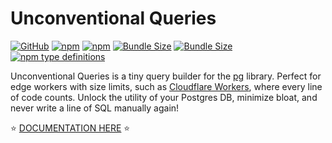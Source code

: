 # Unconventional Queries

[![GitHub](https://img.shields.io/github/license/cloudflare-extension/unconventional-pg-queries)](https://github.com/cloudflare-extension/unconventional-pg-queries/blob/main/LICENSE)
[![npm](https://img.shields.io/npm/v/unconventional-pg-queries)](https://www.npmjs.com/package/unconventional-pg-queries)
[![npm](https://img.shields.io/npm/dm/unconventional-pg-queries)](https://www.npmjs.com/package/unconventional-pg-queries)
[![Bundle Size](https://img.shields.io/bundlephobia/min/unconventional-pg-queries)](https://bundlephobia.com/result?p=unconventional-pg-queries)
[![Bundle Size](https://img.shields.io/bundlephobia/minzip/unconventional-pg-queries)](https://bundlephobia.com/result?p=unconventional-pg-queries)
[![npm type definitions](https://img.shields.io/npm/types/unconventional-pg-queries)](https://www.npmjs.com/package/unconventional-pg-queries)

Unconventional Queries is a tiny query builder for the [pg](https://www.npmjs.com/package/pg) library. Perfect for edge workers with size limits, such as [Cloudflare Workers](https://developers.cloudflare.com/workers/platform/limits#worker-size), where every line of code counts. Unlock the utility of your Postgres DB, minimize bloat, and never write a line of SQL manually again!

⭐ [DOCUMENTATION HERE](https://cloudflare-extension.github.io/unconventional-pg-queries) ⭐